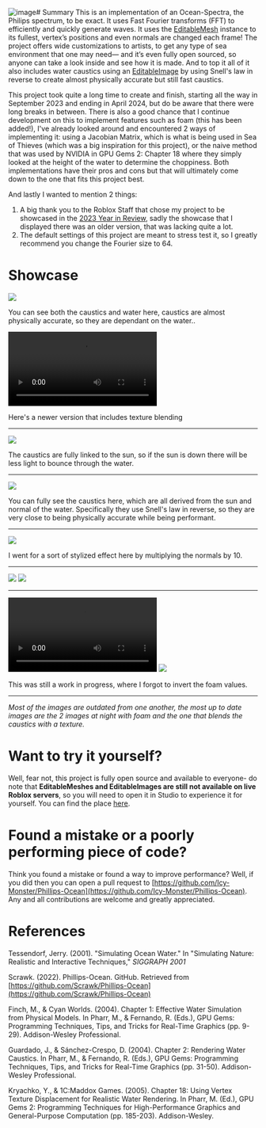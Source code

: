 ![image](https://github.com/user-attachments/assets/4b4eb5f1-3bc1-46fa-91a6-c330f97bfca7)# Summary
This is an implementation of an Ocean-Spectra, the Philips spectrum, to be exact. It uses Fast Fourier transforms (FFT) to efficiently and quickly generate waves. It uses the [EditableMesh](https://create.roblox.com/docs/reference/engine/classes/EditableMesh) instance to its fullest, vertex’s positions and even normals are changed each frame! The project offers wide customizations to artists, to get any type of sea environment that one may need— and it’s even fully open sourced, so anyone can take a look inside and see how it is made. And to top it all of it also includes water caustics using an [EditableImage](https://create.roblox.com/docs/reference/engine/classes/EditableImage) by using Snell's law in reverse to create almost physically accurate but still fast caustics. 

This project took quite a long time to create and finish, starting all the way in September 2023 and ending in April 2024, but do be aware that there were long breaks in between. There is also a good chance that I continue development on this to implement features such as foam (this has been added!), I've already looked around and encountered 2 ways of implementing it: using a Jacobian Matrix, which is what is being used in Sea of Thieves (which was a big inspiration for this project), or the naive method that was used by NVIDIA in GPU Gems 2: Chapter 18 where they simply looked at the height of the water to determine the choppiness. Both implementations have their pros and cons but that will ultimately come down to the one that fits this project best.

And lastly I wanted to mention 2 things:
1. A big thank you to the Roblox Staff that chose my project to be showcased in the [2023 Year in Review](https://devforum.roblox.com/t/2023-year-in-review-extreme-wall-running-rhythmic-ocean-waves-demonic-heads-and-more/2748060), sadly the showcase that I displayed there was an older version, that was lacking quite a lot.
2. The default settings of this project are meant to stress test it, so I greatly recommend you change the Fourier size to 64.

# Showcase
![](https://devforum-uploads.s3.dualstack.us-east-2.amazonaws.com/uploads/original/5X/2/2/8/6/228640c16cdf4eca6bd2caa52f49911028166d98.png)

You can see both the caustics and water here, caustics are almost physically accurate, so they are dependant on the water..

![](https://devforum-uploads.s3.dualstack.us-east-2.amazonaws.com/uploads/original/5X/a/d/b/f/adbf084825349b716a7173d203de48288d53d0f7.mp4)

Here's a newer version that includes texture blending
****
![](https://github.com/user-attachments/assets/feaa12be-1290-4a3a-ad82-0a25f33e87a9)

The caustics are fully linked to the sun, so if the sun is down there will be less light to bounce through the water.
****
![](https://devforum-uploads.s3.dualstack.us-east-2.amazonaws.com/uploads/optimized/5X/2/6/a/f/26afd0cfdb924924a80057179a74bfe07a1ae169_2_690x339.png)

You can fully see the caustics here, which are all derived from the sun and normal of the water. Specifically they use Snell's law in reverse, so they are very close to being physically accurate while being performant.
****
![](https://devforum-uploads.s3.dualstack.us-east-2.amazonaws.com/uploads/optimized/5X/9/4/d/4/94d46f4e6e3ceb3457cb7d8da22fd021cff66f05_2_690x339.png)

I went for a sort of stylized effect here by multiplying the normals by 10.
****
![](https://devforum-uploads.s3.dualstack.us-east-2.amazonaws.com/uploads/optimized/5X/d/6/7/f/d67f1bbb445e65768422721243607a5420639076_2_690x339.png)
![](https://devforum-uploads.s3.dualstack.us-east-2.amazonaws.com/uploads/optimized/5X/6/8/8/d/688d6bd585dd4fba1b25eee1e8e2b7aa532aaf7c_2_690x339.png)
****
![](https://devforum-uploads.s3.dualstack.us-east-2.amazonaws.com/uploads/original/5X/c/5/0/a/c50af8cc4f60e562c4ca4fc278b24ee053ac7b86.mp4)
![]([upload://bQKkdGyEcLiZIuUh4oMoCLqegiW.mp4](https://devforum-uploads.s3.dualstack.us-east-2.amazonaws.com/uploads/original/5X/5/3/0/e/530e53c9c8e3a00de5c84dea00e5d2186524dba6.mp4))

This was still a work in progress, where I forgot to invert the foam values.
****
*Most of the images are outdated from one another, the most up to date images are the 2 images at night with foam and the one that blends the caustics with a texture.*

# Want to try it yourself?
Well, fear not, this project is fully open source and available to everyone- do note that **EditableMeshes and EditableImages are still not available on live Roblox servers**, so you will need to open it in Studio to experience it for yourself. You can find the place [here](https://www.roblox.com/games/15133748815/FFT-Ocean).

# Found a mistake or a poorly performing piece of code?
Think you found a mistake or found a way to improve performance? Well, if you did then you can open a pull request to [https://github.com/Icy-Monster/Phillips-Ocean](https://github.com/Icy-Monster/Phillips-Ocean). Any and all contributions are welcome and greatly appreciated.

# References
Tessendorf, Jerry. (2001). "Simulating Ocean Water." In "Simulating Nature: Realistic and Interactive Techniques," *SIGGRAPH 2001* 

Scrawk. (2022). Phillips-Ocean. GitHub. Retrieved from [https://github.com/Scrawk/Phillips-Ocean](https://github.com/Scrawk/Phillips-Ocean)

Finch, M., & Cyan Worlds. (2004). Chapter 1: Effective Water Simulation from Physical Models. In Pharr, M., & Fernando, R. (Eds.), GPU Gems: Programming Techniques, Tips, and Tricks for Real-Time Graphics (pp. 9-29). Addison-Wesley Professional.

Guardado, J., & Sánchez-Crespo, D. (2004). Chapter 2: Rendering Water Caustics. In Pharr, M., & Fernando, R. (Eds.), GPU Gems: Programming Techniques, Tips, and Tricks for Real-Time Graphics (pp. 31-50). Addison-Wesley Professional.

Kryachko, Y., & 1C:Maddox Games. (2005). Chapter 18: Using Vertex Texture Displacement for Realistic Water Rendering. In Pharr, M. (Ed.), GPU Gems 2: Programming Techniques for High-Performance Graphics and General-Purpose Computation (pp. 185-203). Addison-Wesley.
